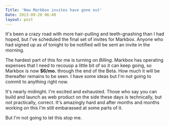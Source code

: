 ```yaml
---
Title: 'New Markbox invites have gone out'
Date: 2013-09-20 06:49
layout: post
---
```


It's been a crazy road with more hair-pulling and teeth-gnashing than I had hoped, but I've scheduled the final set of invites for Markbox. Anyone who had signed up as of tonight to be notified will be sent an invite in the morning.

The hardest part of this for me is turning on *Billing*. Markbox has operating expenses that I need to recouop a little bit of so it can keep going, so Markbox is now **$6/mo.** through the end of the Beta. How much it will be thereafter remains to be seen. I have some ideas but I'm not going to commit to anything right now.

It's nearly midnight. I'm excited and exhausted. Those who say you can build and launch as web product on the side these days is technically, but not practically, correct. It's amazingly hard and after months and months working on this I'm still embarassed at some parts of it.

But I'm not going to let this stop me.

